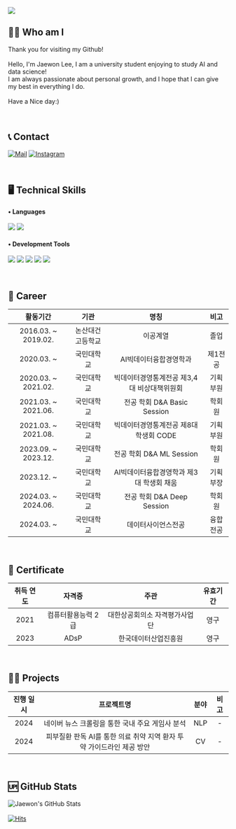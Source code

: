 ![](https://capsule-render.vercel.app/api?type=waving&color=auto&height=150&section=header&fontSize=60&animation=twinkling&text=Welcome👦&desc=This%20is%20Jaewon's%20Github!&descSize=30&fontColor=ffffff&fontAlignY=30)

## 🙇‍♂️ Who am I
Thank you for visiting my Github!<br/><br/>
Hello, I'm Jaewon Lee, I am a university student enjoying to study AI and data science!<br/>
I am always passionate about personal growth, and I hope that I can give my best in everything I do.<br/><br/>
Have a Nice day:)


<br/>

## 📞 Contact 
[![Mail](https://img.shields.io/badge/wodnjsdl0123@kookmin.ac.kr-e10915?style=flat-square&logo=Gmail&logoColor=white)](wodnjsdl0123@kookmin.ac.kr)
[![Instagram](https://img.shields.io/badge/Instagram-dd2a7b?style=flat-square&logo=Instagram&logoColor=white)](https://www.instagram.com/jaewon1634/) 

<br/>

## 🖥️ Technical Skills 
#### • Languages 
<img src="https://img.shields.io/badge/Python-3776AB?style=flat-square&logo=Python&logoColor=white"/> <img src="https://img.shields.io/badge/Pytorch-EE4C2C?style=flat-square&logo=Pytorch&logoColor=white"/>

#### • Development Tools
<img src="https://img.shields.io/badge/VSCode-007ACC?style=flat-square&logo=Visual Studio Code&logoColor=white"/> <img src="https://img.shields.io/badge/Jupyter-F37626?style=flat-square&logo=Jupyter&logoColor=white"/> <img src="https://img.shields.io/badge/Anaconda-44A833?style=flat-square&logo=Anaconda&logoColor=white"/>  <img src="https://img.shields.io/badge/Google Colab-F9AB00?style=flat-square&logo=Google Colab&logoColor=white"/> <img src="https://img.shields.io/badge/MySQL-4479A1?style=flat-square&logo=MySQL&logoColor=white"/>

<br/>

## 👔 Career 
| 활동기간 | 기관 | 명칭 | 비고 |
| :------: | :------: | :------: | :------: |
| 2016.03. ~ 2019.02. | 논산대건고등학교 | 이공계열 | 졸업 |
| 2020.03. ~ | 국민대학교 | AI빅데이터융합경영학과 | 제1전공 | 재학 | 
| 2020.03. ~ 2021.02. | 국민대학교 | 빅데이터경영통계전공 제3,4대 비상대책위원회 | 기획부원 | - |
| 2021.03. ~ 2021.06. | 국민대학교 | 전공 학회 D&A Basic Session | 학회원 | 수료 |
| 2021.03. ~ 2021.08. | 국민대학교 | 빅데이터경영통계전공 제8대 학생회 CODE | 기획부원 | - |
| 2023.09. ~ 2023.12. | 국민대학교 | 전공 학회 D&A ML Session | 학회원 | 수료 |
| 2023.12. ~ | 국민대학교 | AI빅데이터융합경영학과 제3대 학생회 채움 | 기획부장 | - |
| 2024.03. ~ 2024.06. | 국민대학교 | 전공 학회 D&A Deep Session | 학회원 | 수료 |
| 2024.03. ~ | 국민대학교 | 데이터사이언스전공 | 융합전공 | 재학 |

<br/>

## 🪪 Certificate
|취득 연도|자격증|주관|유효기간|
| :------: | :------: | :------: | :------: |
| 2021 | 컴퓨터활용능력 2급 | 대한상공회의소 자격평가사업단 | 영구 |
| 2023 | ADsP | 한국데이터산업진흥원 | 영구 |

<br/>

## 👨‍💻 Projects
|진행 일시|프로젝트명|분야|비고|
|:------:|:------:|:------:|:------:|
|2024|네이버 뉴스 크롤링을 통한 국내 주요 게임사 분석|NLP|-|
|2024| 피부질환 판독 AI를 통한 의료 취약 지역 환자 투약 가이드라인 제공 방안 |CV|-|

<br/>

## 🆙 GitHub Stats
![Jaewon's GitHub Stats](https://github-readme-stats.vercel.app/api?username=Jaewon1634&show_icons=true&theme=swift)
<br/>
<br/>
[![Hits](https://hits.seeyoufarm.com/api/count/incr/badge.svg?url=https://github.com/Jaewon1634%2Fgjbae1212%2Fhit-counter)](https://hits.seeyoufarm.com) 

